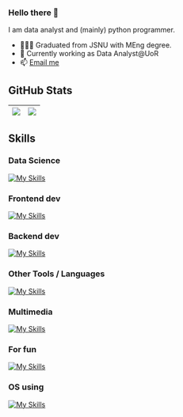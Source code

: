### Hello there 👋

I am data analyst and (mainly) python programmer.

- 🧑🏼‍🎓 Graduated from JSNU with MEng degree.
- 🔭 Currently working as Data Analyst@UoR 
- 📫 [Email me](mailto:zhangguoxi1166@gmail.com)

## GitHub Stats

| <a href="https://github.com/anuraghazra/github-readme-stats"><img align="top" src="https://github-readme-stats-mwjs.vercel.app/api?username=Nemo1166&show_icons=true&theme=buefy&hide_border=true" /></a> | <img align="top" src="https://github-readme-stats-mwjs.vercel.app/api/top-langs/?username=Nemo1166&layout=compact&theme=buefy&hide_border=true&langs_count=8&hide=javascript,html,java,css,dockerfile,ruby&exclude_repo=godot-addons" /> |
| ------------- | ------------- |

## Skills

### Data Science

[![My Skills](https://skillicons.dev/icons?i=python,anaconda,sklearn,numpy,pandas,pytorch,tensorflow,matlab,r,mysql,sqlite&perline=9&theme=light)](https://skillicons.dev)

### Frontend dev

[![My Skills](https://skillicons.dev/icons?i=vue,html,css,ts,sass,vite&perline=9&theme=light)](https://skillicons.dev)

### Backend dev

[![My Skills](https://skillicons.dev/icons?i=flask,nodejs&perline=9&theme=light)](https://skillicons.dev)

### Other Tools / Languages

[![My Skills](https://skillicons.dev/icons?i=vscode,md,latex,vercel,git,regex&perline=9&theme=light)](https://skillicons.dev)

### Multimedia

[![My Skills](https://skillicons.dev/icons?i=ps,pr,ae,au&theme=light)](https://skillicons.dev)

### For fun

[![My Skills](https://skillicons.dev/icons?i=godot&theme=light)](https://skillicons.dev)

### OS using

[![My Skills](https://skillicons.dev/icons?i=windows,apple,debian&theme=light)](https://skillicons.dev)


<!--
**Nemo1166/Nemo1166** is a ✨ _special_ ✨ repository because its `README.md` (this file) appears on your GitHub profile.

Here are some ideas to get you started:

- 🔭 I’m currently working on ...
- 🌱 I’m currently learning ...
- 👯 I’m looking to collaborate on ...
- 🤔 I’m looking for help with ...
- 💬 Ask me about ...
- 📫 How to reach me: ...
- 😄 Pronouns: ...
- ⚡ Fun fact: ...
-->
